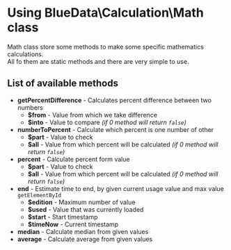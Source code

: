 # Using BlueData\Calculation\Math class

Math class store some methods to make some specific mathematics calculations.  
All fo them are static methods and there are very simple to use.

List of available methods
-------------------------

* **getPercentDifference** - Calculates percent difference between two numbers
  * **$from** - Value from which we take difference
  * **$into** - Value to compare _(if 0 method will return `false`)_
* **numberToPercent** - Calculate which percent is one number of other
  * **$part** - Value to check
  * **$all** - Value from which percent will be calculated _(if 0 method will return `false`)_
* **percent** - Calculate percent form value
  * **$part** - Value to check
  * **$all** - Value from which percent will be calculated _(if 0 method will return `false`)_
* **end** - Estimate time to end, by given current usage value and max value `getElementById`
  * **$edition** - Maximum number of value
  * **$used** - Value that was currently loaded
  * **$start** - Start timestamp
  * **$timeNow** - Current timestamp
* **median** - Calculate median from given values
* **average** - Calculate average from given values
